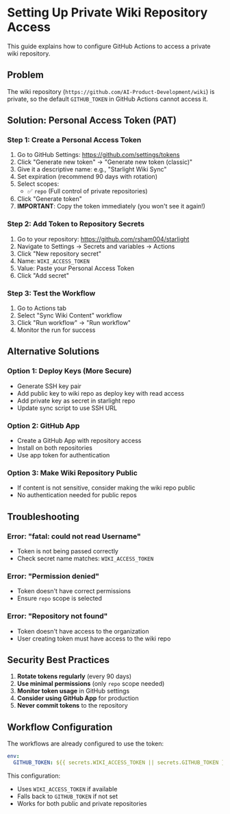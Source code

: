 # Setting Up Private Wiki Repository Access

This guide explains how to configure GitHub Actions to access a private wiki repository.

## Problem

The wiki repository (`https://github.com/AI-Product-Development/wiki`) is private, so the default `GITHUB_TOKEN` in GitHub Actions cannot access it.

## Solution: Personal Access Token (PAT)

### Step 1: Create a Personal Access Token

1. Go to GitHub Settings: https://github.com/settings/tokens
2. Click "Generate new token" → "Generate new token (classic)"
3. Give it a descriptive name: e.g., "Starlight Wiki Sync"
4. Set expiration (recommend 90 days with rotation)
5. Select scopes:
   - ✅ `repo` (Full control of private repositories)
6. Click "Generate token"
7. **IMPORTANT**: Copy the token immediately (you won't see it again!)

### Step 2: Add Token to Repository Secrets

1. Go to your repository: https://github.com/rsham004/starlight
2. Navigate to Settings → Secrets and variables → Actions
3. Click "New repository secret"
4. Name: `WIKI_ACCESS_TOKEN`
5. Value: Paste your Personal Access Token
6. Click "Add secret"

### Step 3: Test the Workflow

1. Go to Actions tab
2. Select "Sync Wiki Content" workflow
3. Click "Run workflow" → "Run workflow"
4. Monitor the run for success

## Alternative Solutions

### Option 1: Deploy Keys (More Secure)
- Generate SSH key pair
- Add public key to wiki repo as deploy key with read access
- Add private key as secret in starlight repo
- Update sync script to use SSH URL

### Option 2: GitHub App
- Create a GitHub App with repository access
- Install on both repositories
- Use app token for authentication

### Option 3: Make Wiki Repository Public
- If content is not sensitive, consider making the wiki repo public
- No authentication needed for public repos

## Troubleshooting

### Error: "fatal: could not read Username"
- Token is not being passed correctly
- Check secret name matches: `WIKI_ACCESS_TOKEN`

### Error: "Permission denied"
- Token doesn't have correct permissions
- Ensure `repo` scope is selected

### Error: "Repository not found"
- Token doesn't have access to the organization
- User creating token must have access to the wiki repo

## Security Best Practices

1. **Rotate tokens regularly** (every 90 days)
2. **Use minimal permissions** (only `repo` scope needed)
3. **Monitor token usage** in GitHub settings
4. **Consider using GitHub App** for production
5. **Never commit tokens** to the repository

## Workflow Configuration

The workflows are already configured to use the token:

```yaml
env:
  GITHUB_TOKEN: ${{ secrets.WIKI_ACCESS_TOKEN || secrets.GITHUB_TOKEN }}
```

This configuration:
- Uses `WIKI_ACCESS_TOKEN` if available
- Falls back to `GITHUB_TOKEN` if not set
- Works for both public and private repositories